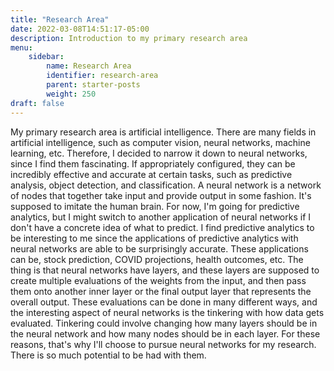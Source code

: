 ```yaml
---
title: "Research Area"
date: 2022-03-08T14:51:17-05:00
description: Introduction to my primary research area
menu:
    sidebar:
        name: Research Area
        identifier: research-area
        parent: starter-posts
        weight: 250
draft: false
---
```


My primary research area is artificial intelligence. There are many fields in artificial intelligence, such as 
computer vision, neural networks, machine learning, etc. Therefore, I decided to narrow it down to neural networks,
since I find them fascinating. If appropriately configured, they can be incredibly effective and accurate at
certain tasks, such as predictive analysis, object detection, and classification. A neural network is a network of nodes
that together take input and provide output in some fashion. It's supposed to imitate the human brain. 
For now, I'm going for predictive analytics, but I might switch to another application of neural networks if I don't have 
a concrete idea of what to predict. I find predictive analytics to be interesting to me since the applications of
predictive analytics with neural networks are able to be surprisingly accurate. These applications can be, stock prediction, COVID projections,
health outcomes, etc. The thing is that neural networks have layers, and these layers are supposed to create multiple
evaluations of the weights from the input, and then pass them onto another inner layer or the final output layer that 
represents the overall output. These evaluations can be done in many different ways, and the interesting aspect of neural
networks is the tinkering with how data gets evaluated. Tinkering could involve changing how many layers should be in the neural
network and how many nodes should be in each layer. For these reasons, that's why I'll choose to pursue neural networks for
my research. There is so much potential to be had with them.
